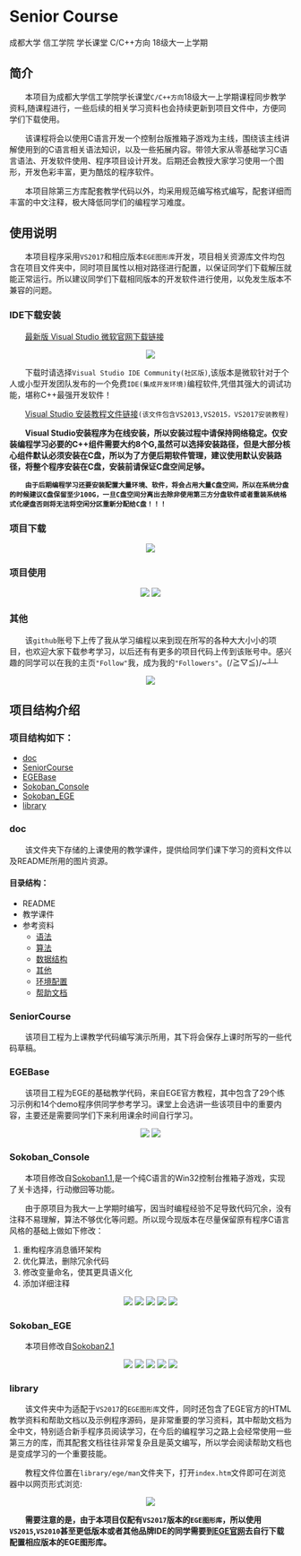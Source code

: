# Senior Course
成都大学 信工学院 学长课堂 C/C++方向  18级大一上学期

## 简介
&emsp;&emsp;本项目为成都大学信工学院学长课堂`C/C++方向`18级大一上学期课程同步教学资料,随课程进行，一些后续的相关学习资料也会持续更新到项目文件中，方便同学们下载使用。<br>

&emsp;&emsp;该课程将会以使用C语言开发一个控制台版推箱子游戏为主线，围绕该主线讲解使用到的C语言相关语法知识，以及一些拓展内容。带领大家从零基础学习C语言语法、开发软件使用、程序项目设计开发。后期还会教授大家学习使用一个图形，开发色彩丰富，更为酷炫的程序软件。

&emsp;&emsp;本项目除第三方库配套教学代码以外，均采用规范编写格式编写，配套详细而丰富的中文注释，极大降低同学们的编程学习难度。<br>

## 使用说明
&emsp;&emsp;本项目程序采用`VS2017`和相应版本`EGE图形库`开发，项目相关资源库文件均包含在项目文件夹中，同时项目属性以相对路径进行配置，以保证同学们下载解压就能正常运行。所以建议同学们下载相同版本的开发软件进行使用，以免发生版本不兼容的问题。<br>

### IDE下载安装
&emsp;&emsp;[最新版 Visual Studio 微软官网下载链接](https://visualstudio.microsoft.com/zh-hans/?rr=https%3A%2F%2Fdeveloper.microsoft.com%2Fzh-cn%2Fwindows)<br>

<div align=center>
  <img src="https://github.com/SiriYXR/SeniorCourse/blob/master/doc/README/Instructions/IDEdownload.png"/>
</div>

&emsp;&emsp;下载时请选择`Visual Studio IDE Community(社区版)`,该版本是微软针对于个人或小型开发团队发布的一个免费`IDE(集成开发环境)`编程软件,凭借其强大的调试功能，堪称C++最强开发软件！

&emsp;&emsp;[Visual Studio 安装教程文件链接](https://github.com/SiriYXR/SeniorCourse/blob/master/doc/%E5%8F%82%E8%80%83%E8%B5%84%E6%96%99/%E7%8E%AF%E5%A2%83%E9%85%8D%E7%BD%AE/Microsoft%20Visual%20Studio%E5%BF%AB%E9%80%9F%E5%85%A5%E9%97%A8v2.0.docx)`(该文件包含VS2013,VS2015，VS2017安装教程)`<br>

&emsp;&emsp;**Visual Studio安装程序为在线安装，所以安装过程中请保持网络稳定。仅安装编程学习必要的C++组件需要大约8个G,虽然可以选择安装路径，但是大部分核心组件默认必须安装在C盘，所以为了方便后期软件管理，建议使用默认安装路径，将整个程序安装在C盘，安装前请保证C盘空间足够。**<br>

&emsp;&emsp;**`由于后期编程学习还要安装配置大量环境、软件，将会占用大量C盘空间，所以在系统分盘的时候建议C盘保留至少100G，一旦C盘空间分离出去除非使用第三方分盘软件或者重装系统格式化硬盘否则将无法将空闲分区重新分配给C盘！！！`**<br>

### 项目下载
<div align=center>
  <img src="https://github.com/SiriYXR/SeniorCourse/blob/master/doc/README/Instructions/download.png"/>
</div>

### 项目使用
<div align=center>
  <img src="https://github.com/SiriYXR/SeniorCourse/blob/master/doc/README/Instructions/open.png"/>
  <img src="https://github.com/SiriYXR/SeniorCourse/blob/master/doc/README/Instructions/running.png"/>
</div>

### 其他
&emsp;&emsp;该`github`账号下上传了我从学习编程以来到现在所写的各种大大小小的项目，也欢迎大家下载参考学习，以后还有有更多的项目代码上传到该账号中。感兴趣的同学可以在我的主页`"Follow"`我，成为我的`"Followers"`。(/≧▽≦)/~┴┴<br>

<div align=center>
  <img src="https://github.com/SiriYXR/SeniorCourse/blob/master/doc/README/Instructions/follow.png"/>
</div>

## 项目结构介绍

### 项目结构如下：<br>
* [doc](#doc)
* [SeniorCourse](#seniorcourse)
* [EGEBase](#egebase)
* [Sokoban_Console](#sokoban_console)
* [Sokoban_EGE](#sokoban_ege)
* [library](#library)

### doc
&emsp;&emsp;该文件夹下存储的上课使用的教学课件，提供给同学们课下学习的资料文件以及README所用的图片资源。<br>

#### 目录结构：
* README
* 教学课件
* 参考资料
  * [语法](https://github.com/SiriYXR/SeniorCourse/tree/master/doc/%E5%8F%82%E8%80%83%E8%B5%84%E6%96%99/%E8%AF%AD%E6%B3%95)
  * [算法](https://github.com/SiriYXR/SeniorCourse/tree/master/doc/%E5%8F%82%E8%80%83%E8%B5%84%E6%96%99/%E7%AE%97%E6%B3%95)
  * [数据结构](https://github.com/SiriYXR/SeniorCourse/tree/master/doc/%E5%8F%82%E8%80%83%E8%B5%84%E6%96%99/%E6%95%B0%E6%8D%AE%E7%BB%93%E6%9E%84)
  * [其他](https://github.com/SiriYXR/SeniorCourse/tree/master/doc/%E5%8F%82%E8%80%83%E8%B5%84%E6%96%99/%E5%85%B6%E4%BB%96)
  * [环境配置](https://github.com/SiriYXR/SeniorCourse/tree/master/doc/%E5%8F%82%E8%80%83%E8%B5%84%E6%96%99/%E7%8E%AF%E5%A2%83%E9%85%8D%E7%BD%AE)
  * [帮助文档](https://github.com/SiriYXR/SeniorCourse/tree/master/doc/%E5%8F%82%E8%80%83%E8%B5%84%E6%96%99/%E5%B8%AE%E5%8A%A9%E6%96%87%E6%A1%A3)


### SeniorCourse
&emsp;&emsp;该项目工程为上课教学代码编写演示所用，其下将会保存上课时所写的一些代码草稿。

### EGEBase
&emsp;&emsp;该项目工程为EGE的基础教学代码，来自EGE官方教程，其中包含了29个练习示例和14个demo程序供同学参考学习。课堂上会选讲一些该项目中的重要内容，主要还是需要同学们下来利用课余时间自行学习。

<div align=center>
  <img src="https://github.com/SiriYXR/SeniorCourse/blob/master/doc/README/egebase/1.png"/>
  <img src="https://github.com/SiriYXR/SeniorCourse/blob/master/doc/README/egebase/2.png"/>
</div>

### Sokoban_Console
&emsp;&emsp;本项目修改自[Sokoban1.1](https://github.com/SiriYXR/Sokoban1.1),是一个纯C语言的Win32控制台推箱子游戏，实现了关卡选择，行动撤回等功能。<br>

&emsp;&emsp;由于原项目为我大一上学期时编写，因当时编程经验不足导致代码冗余，没有注释不易理解，算法不够优化等问题。所以现今现版本在尽量保留原有程序C语言风格的基础上做如下修改：
1. 重构程序消息循环架构
2. 优化算法，删除冗余代码
3. 修改变量命名，使其更具语义化
4. 添加详细注释

<div align=center>
  <img src="https://github.com/SiriYXR/SeniorCourse/blob/master/doc/README/sokoban_console/1.png"/>
  <img src="https://github.com/SiriYXR/SeniorCourse/blob/master/doc/README/sokoban_console/2.png"/>
  <img src="https://github.com/SiriYXR/SeniorCourse/blob/master/doc/README/sokoban_console/3.png"/>
  <img src="https://github.com/SiriYXR/SeniorCourse/blob/master/doc/README/sokoban_console/4.png"/>
  <img src="https://github.com/SiriYXR/SeniorCourse/blob/master/doc/README/sokoban_console/5.png"/>
</div>

### Sokoban_EGE
&emsp;&emsp;本项目修改自[Sokoban2.1](https://github.com/SiriYXR/Sokoban2.1)

<div align=center>
  <img src="https://github.com/SiriYXR/SeniorCourse/blob/master/doc/README/sokoban_ege/1.jpg"/>
  <img src="https://github.com/SiriYXR/SeniorCourse/blob/master/doc/README/sokoban_ege/2.jpg"/>
  <img src="https://github.com/SiriYXR/SeniorCourse/blob/master/doc/README/sokoban_ege/3.jpg"/>
  <img src="https://github.com/SiriYXR/SeniorCourse/blob/master/doc/README/sokoban_ege/4.jpg"/>
  <img src="https://github.com/SiriYXR/SeniorCourse/blob/master/doc/README/sokoban_ege/5.jpg"/>
</div>

### library
&emsp;&emsp;该文件夹中为适配于`VS2017`的`EGE图形库`文件，同时还包含了EGE官方的HTML教学资料和帮助文档以及示例程序源码，是非常重要的学习资料，其中帮助文档为全中文，特别适合新手程序员阅读学习，在今后的编程学习之路上会经常使用一些第三方的库，而其配套文档往往非常复杂且是英文编写，所以学会阅读帮助文档也是变成学习的一个重要技能。<br>

&emsp;&emsp;教程文件位置在`library/ege/man`文件夹下，打开`index.htm`文件即可在浏览器中以网页形式浏览:<br>

<div align=center>
  <img src="https://github.com/SiriYXR/SeniorCourse/blob/master/doc/README/ege/ege_index.png"/>
</div>

&emsp;&emsp;**需要注意的是，由于本项目仅配有`VS2017`版本的`EGE图形库`，所以使用`VS2015`,`VS2010`甚至更低版本或者其他品牌IDE的同学需要到[EGE官网](http://xege.org/)去自行下载配置相应版本的EGE图形库。**

